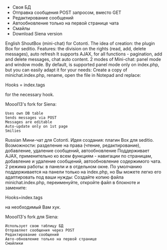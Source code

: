 * Своя БД
* Отправка сообщения POST запросом, вместо GET
* Редактирование сообщений
* Автообновление только на первой странице чата
* Смайлы
*  Download Siena version 

English
ShoutBox (mini-chat) for Cotonti.
The idea of creation: the plugin Box for seditio.
Features: the division on the rights (read, add, delete messages), auto refresh
It supports AJAX, for all functions - pagination, add and delete messages, chat auto content.
2 modes of Mini-chat: panel mode and window mode.
By default, is supported panel mode only on index.php, but you can easily adapt it for your needs:
Create a copy of minichat.index.php, rename, open the file in Notepad and replace:

 

Hooks = index.tags 

 

for the necessary hook.

Moool13's fork for Siena:

    Uses own DB table
    Sends messages via POST
    Messages are editable
    Auto-update only on 1st page
    Smilies


Russian
Мини-чат для Cotonti.
Идея создания: плагин Box для seditio.
Возможности: разделение на права (чтение, редактирование), добавление, удаление сообщений, автообновление
Поддерживает AJAX, применительно ко всем функциям - навигации по страницам, добавление и удаление сообщений, автообновление содержимого чата.
2 режима работы: в панели и в отдельном окне.
По умолчанию поддерживается на панели только на index.php, но Вы можете легко его адаптировать под ваши нужды:
Создайте копию файла minichat.index.php, переименуйте, откройте файл в блокноте и замените:

Hooks=index.tags

на необходимый Вам хук.

 

Moool13's fork для Siena:

    Использует свою таблицу БД
    Отправляет сообщения через POST
    Редактирование сообщений
    Авто-обновление только на первой странице
    Смайлики
